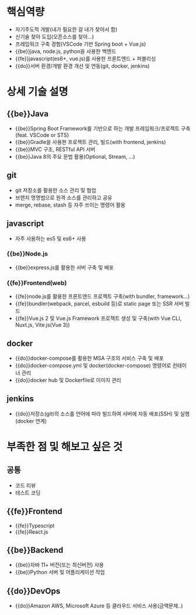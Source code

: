 <!-- 강조구문 -->
<!-- {{TYPE}}, TYPE: be: backend, fe: frontend, do: devops  -->
# 핵심역량
- 자기주도적 개발(내가 필요한 걸 내가 찾아서 함)
- 신기술 찾아 도입(오픈소스를 찾아...)
- 프레임워크 구축 경험(VSCode 기반 Spring boot + Vue.js)
- {{be}}java, node.js, python을 사용한 백엔드
- {{fe}}javascript(es6+, vue.js)를 사용한 프론트엔드 + 퍼블리싱
- {{do}}서버 환경/개발 환경 개선 및 연동(git, docker, jenkins)

# 상세 기술 설명
## {{be}}Java
- {{be}}Spring Boot Framework를 기반으로 하는 개발 프레임워크/프로젝트 구축(feat. VSCode or STS)
- {{be}}Gradle을 사용한 프로젝트 관리, 빌드(with frontend, jenkins)
- {{be}}MVC 구조, RESTful API 서버
- {{be}}Java 8의 주요 문법 활용(Optional, Stream, ...)

## git
- git 저장소를 활용한 소스 관리 및 협업
- 브랜치 명명법으로 원격 소스를 관리하고 공유
- merge, rebase, stash 등 자주 쓰이는 명령어 활용

## javascript
- 자주 사용하는 es5 및 es6+ 사용

### {{be}}Node.js
- {{be}}express.js를 활용한 서버 구축 및 배포

### {{fe}}Frontend(web)
- {{fe}}node.js를 활용한 프론트엔드 프로젝트 구축(with bundler, framework...)
- {{fe}}bundler(webpack, parcel, esbuild 등)로 static page 또는 SSR 서버 빌드
- {{fe}}Vue.js 2 및 Vue.js Framework 프로젝트 생성 및 구축(with Vue CLI, Nuxt.js, Vite.js(Vue 3))

## docker
- {{do}}docker-compose를 활용한 MSA 구조의 서비스 구축 및 배포
- {{do}}docker-compose.yml 및 docker(docker-compose) 명령어로 컨테이너 관리
- {{do}}docker hub 및 Dockerfile로 이미지 관리

## jenkins
- {{do}}저장소(git)의 소스를 언어에 따라 빌드하여 서버에 자동 배포(SSH) 및 실행(docker 연계)

# 부족한 점 및 해보고 싶은 것
## 공통
- 코드 리뷰
- 테스트 코딩
## {{fe}}Frontend
- {{fe}}Typescript
- {{fe}}React.js
## {{be}}Backend
- {{be}}자바 11+ 버전(또는 최신버전) 사용
- {{be}}Python 서버 및 어플리케이션 작업

## {{do}}DevOps
- {{do}}Amazon AWS, Microsoft Azure 등 클라우드 서비스 사용(금액문제..)
